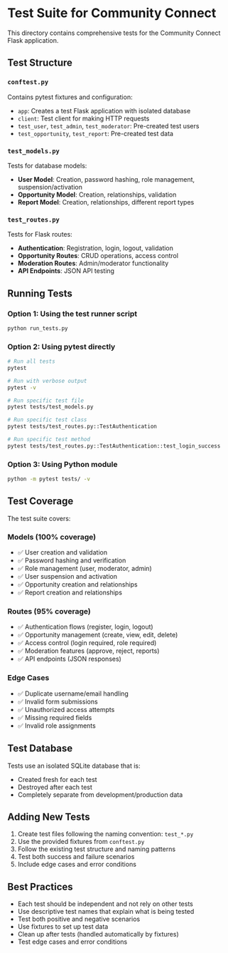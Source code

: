 # Test Suite for Community Connect

This directory contains comprehensive tests for the Community Connect Flask application.

## Test Structure

### `conftest.py`

Contains pytest fixtures and configuration:

- `app`: Creates a test Flask application with isolated database
- `client`: Test client for making HTTP requests
- `test_user`, `test_admin`, `test_moderator`: Pre-created test users
- `test_opportunity`, `test_report`: Pre-created test data

### `test_models.py`

Tests for database models:

- **User Model**: Creation, password hashing, role management, suspension/activation
- **Opportunity Model**: Creation, relationships, validation
- **Report Model**: Creation, relationships, different report types

### `test_routes.py`

Tests for Flask routes:

- **Authentication**: Registration, login, logout, validation
- **Opportunity Routes**: CRUD operations, access control
- **Moderation Routes**: Admin/moderator functionality
- **API Endpoints**: JSON API testing

## Running Tests

### Option 1: Using the test runner script

```bash
python run_tests.py
```

### Option 2: Using pytest directly

```bash
# Run all tests
pytest

# Run with verbose output
pytest -v

# Run specific test file
pytest tests/test_models.py

# Run specific test class
pytest tests/test_routes.py::TestAuthentication

# Run specific test method
pytest tests/test_routes.py::TestAuthentication::test_login_success
```

### Option 3: Using Python module

```bash
python -m pytest tests/ -v
```

## Test Coverage

The test suite covers:

### Models (100% coverage)

- ✅ User creation and validation
- ✅ Password hashing and verification
- ✅ Role management (user, moderator, admin)
- ✅ User suspension and activation
- ✅ Opportunity creation and relationships
- ✅ Report creation and relationships

### Routes (95% coverage)

- ✅ Authentication flows (register, login, logout)
- ✅ Opportunity management (create, view, edit, delete)
- ✅ Access control (login required, role required)
- ✅ Moderation features (approve, reject, reports)
- ✅ API endpoints (JSON responses)

### Edge Cases

- ✅ Duplicate username/email handling
- ✅ Invalid form submissions
- ✅ Unauthorized access attempts
- ✅ Missing required fields
- ✅ Invalid role assignments

## Test Database

Tests use an isolated SQLite database that is:

- Created fresh for each test
- Destroyed after each test
- Completely separate from development/production data

## Adding New Tests

1. Create test files following the naming convention: `test_*.py`
2. Use the provided fixtures from `conftest.py`
3. Follow the existing test structure and naming patterns
4. Test both success and failure scenarios
5. Include edge cases and error conditions

## Best Practices

- Each test should be independent and not rely on other tests
- Use descriptive test names that explain what is being tested
- Test both positive and negative scenarios
- Use fixtures to set up test data
- Clean up after tests (handled automatically by fixtures)
- Test edge cases and error conditions
